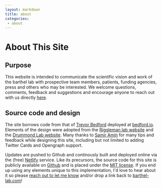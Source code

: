 ```yaml
---
layout: markdown
title: about
categories:
 - about
---
```

# About This Site

## Purpose
This website is intended to communicate the scientific vision and work of the barthel lab with prospective team members, patients, funding agencies, press and others who may be interested. We welcome questions, comments, feedback and suggestions and encourage anyone to reach out with us directly [here](/contact/).

## Source code and design
The site borrows code from that of [Trevor Bedford](https://github.com/blab/blotter) deployed at [bedford.io](http://bedford.io). Elements of the design were adopted from the [Riggleman lab website](http://rrgroup.seas.upenn.edu/publications/) and the [Drummond Lab website](http://drummondlab.org/). Many thanks to [Samir Amin](https://sbamin.com/) for many tips and feedback while designing this site, including but not limited to adding Twitter Cards and Opengraph support. 

Updates are pushed to Github and continously built and deployed online via the (free) [Netlify](https://www.netlify.com/) service. Like its precursors, the source code for this site is publicly available on [Github](https://github.com/fpbarthel/barthel-lab) and is placed under the [MIT license](https://github.com/fpbarthel/barthel-lab#license). If you end up using any elements unique to this implementation, I'd love to hear about it so please [reach out to let me know](https://www.barthel-lab.com/team/floris-barthel/) and/or drop a link back to [barthel-lab.com](https://www.barthel-lab.com/)!
